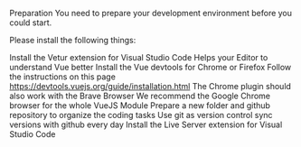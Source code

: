 Preparation
You need to prepare your development environment before you could start.

Please install the following things:

 Install the Vetur extension for Visual Studio Code
Helps your Editor to understand Vue better
 Install the Vue devtools for Chrome or Firefox
Follow the instructions on this page https://devtools.vuejs.org/guide/installation.html
The Chrome plugin should also work with the Brave Browser
We recommend the Google Chrome browser for the whole VueJS Module
 Prepare a new folder and github repository to organize the coding tasks
Use git as version control
sync versions with github every day
 Install the Live Server extension for Visual Studio Code
